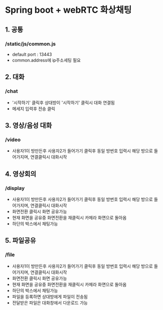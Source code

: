 # Spring boot + webRTC 화상채팅
## 1. 공통
### /static/js/common.js
- default port : 13443
- common.address에 ip주소세팅 필요

## 2. 대화
### /chat
- '시작하기' 클릭후 상대방이 '시작하기' 클릭시 대화 연결됨
- 메세지 입력후 전송 클릭

## 3. 영상/음성 대화
### /video
- 사용자1이 방만든후 사용자2가 들어가기 클릭후 동일 방번호 입력시 해당 방으로 들어가지며, 연결클릭시 대화시작

## 4. 영상회의
### /display
- 사용자1이 방만든후 사용자2가 들어가기 클릭후 동일 방번호 입력시 해당 방으로 들어가지며, 연결클릭시 대화시작
- 화면전환 클릭시 화면 공유가능
- 현재 화면을 공유중 화면전환을 재클릭시 카메라 화면으로 돌아옴
- 하단의 박스에서 채팅가능

## 5. 파일공유
### /file
- 사용자1이 방만든후 사용자2가 들어가기 클릭후 동일 방번호 입력시 해당 방으로 들어가지며, 연결클릭시 대화시작
- 화면전환 클릭시 화면 공유가능
- 현재 화면을 공유중 화면전환을 재클릭시 카메라 화면으로 돌아옴
- 하단의 박스에서 채팅가능
- 파일을 등록하면 상대방에게 파일이 전송됨
- 전달받은 파일은 대화창에서 다운로드 가능
